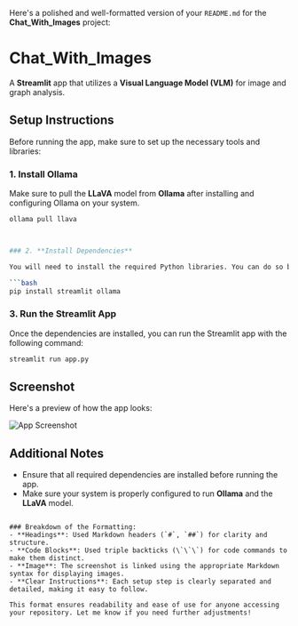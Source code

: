 Here's a polished and well-formatted version of your `README.md` for the **Chat_With_Images** project:
# Chat_With_Images

A **Streamlit** app that utilizes a **Visual Language Model (VLM)** for image and graph analysis.

## Setup Instructions

Before running the app, make sure to set up the necessary tools and libraries:

### 1. **Install Ollama**

Make sure to pull the **LLaVA** model from **Ollama** after installing and configuring Ollama on your system.

```bash
ollama pull llava



### 2. **Install Dependencies**

You will need to install the required Python libraries. You can do so by running the following command:

```bash
pip install streamlit ollama
```

### 3. **Run the Streamlit App**

Once the dependencies are installed, you can run the Streamlit app with the following command:

```bash
streamlit run app.py
```

## Screenshot

Here's a preview of how the app looks:

![App Screenshot](https://github.com/user-attachments/assets/5167128a-436b-4987-8243-ad8094b6c0cf)

## Additional Notes

- Ensure that all required dependencies are installed before running the app.
- Make sure your system is properly configured to run **Ollama** and the **LLaVA** model.
```

### Breakdown of the Formatting:
- **Headings**: Used Markdown headers (`#`, `##`) for clarity and structure.
- **Code Blocks**: Used triple backticks (\`\`\`) for code commands to make them distinct.
- **Image**: The screenshot is linked using the appropriate Markdown syntax for displaying images.
- **Clear Instructions**: Each setup step is clearly separated and detailed, making it easy to follow.

This format ensures readability and ease of use for anyone accessing your repository. Let me know if you need further adjustments!
